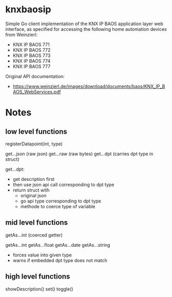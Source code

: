 
knxbaosip
=========

Simple Go client implementation of the KNX IP BAOS application layer web
interface, as specified for accessing the following home automation devices
from Weinzierl:

  - KNX IP BAOS 771
  - KNX IP BAOS 772
  - KNX IP BAOS 773
  - KNX IP BAOS 774
  - KNX IP BAOS 777 

Original API documentation:

  - https://www.weinzierl.de/images/download/documents/baos/KNX_IP_BAOS_WebServices.pdf

Notes
=====

low level functions
-------------------

registerDatapoint(int, type)

get...json  (raw json)
get...raw   (raw bytes)
get...dpt   (carries dpt type in struct)


get...dpt:

  - get description first
  - then use json api call corresponding to dpt type
  - return struct with
    - original json
    - go api type corresponding to dpt type
    - methode to coerce type of variable

mid level functions
-------------------

getAs...int (coerced getter)

getAs...int
getAs...float
getAs...date
getAs...string

  - forces value into given type
  - warns if embedded dpt type does not match


high level functions
--------------------

showDescription()
set()
toggle()


